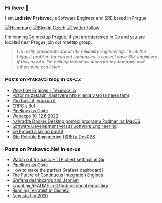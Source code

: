 ### Hi there 👋

I am **Ladislav Prskavec**, a Software Engineer and SRE based in Prague

[![Homepage][web-image]](https://www.prskavec.net/)
[![Blog in Czech][web-image-2]](https://blog.prskavec.net/)
[![Twitter Follow][twitter-image]](https://twitter.com/abtris)

I'm running [Go meetup Prague](https://www.gomeetupprague.cz/), if you are interested in Go and you are located near Prague join our meetup group.

> *I’m really passionate about site reliability engineering. I think the biggest problem for current companies is doesn't have SRE engineers if they need it. I’m helping to find solutions for my company and others who can listen*



### Posts on Prskavčí blog in cs-CZ
- [Workflow Engines - Temporal.io](https://blog.prskavec.net/blog/2023/03/workflow-engines-temporal.io/)
- [Pozor na základní nastavení http klienta v Go (a nejen tam)](https://blog.prskavec.net/blog/2023/01/pozor-na-z%C3%A1kladn%C3%AD-nastaven%C3%AD-http-klienta-v-go-a-nejen-tam/)
- [You build it, you run it](https://blog.prskavec.net/blog/2023/01/you-build-it-you-run-it/)
- [GRPC s Buf](https://blog.prskavec.net/blog/2022/12/grpc-s-buf/)
- [Pipelines as Code](https://blog.prskavec.net/blog/2022/11/pipelines-as-code/)
- [Webexpo 10-12.6.2022](https://blog.prskavec.net/blog/2022/06/webexpo-10-12.6.2022/)
- [Nahraďte Docker Desktop pomocí programu Podman na MacOS](https://blog.prskavec.net/blog/2021/09/nahra%C4%8Fte-docker-desktop-pomoc%C3%AD-programu-podman-na-macos/)
- [Software Development versus Software Engineering](https://blog.prskavec.net/blog/2021/06/software-development-versus-software-engineering/)
- [Go Embed a jak ho použít](https://blog.prskavec.net/blog/2021/04/go-embed-a-jak-ho-pou%C5%BE%C3%ADt/)
- [Site Reliable Engineering (SRE) a DevOPS](https://blog.prskavec.net/blog/2021/02/site-reliable-engineering-sre-a-devops/)



### Posts on Prskavec.Net in en-us
- [Watch out for basic HTTP client settings in Go](https://www.prskavec.net/post/watch_out_for_basic_http_client_settings_in_go/)
- [Pipelines as Code](https://www.prskavec.net/post/pipelines_as_code/)
- [How to make the perfect Grafana dashboard?](https://www.prskavec.net/post/how-to-make-perfect-grafana-dashboard/)
- [The Future of Continuous Integration Engines](https://www.prskavec.net/post/the-future-of-continuous-integration-engines/)
- [Grafana dashboards and Jsonnet](https://www.prskavec.net/post/grafana-jsonnet/)
- [Updating README in Github personal repository](https://www.prskavec.net/post/github-personal-repo/)
- [Running Terratest in CircleCI](https://www.prskavec.net/post/terratest-circleci/)
- [New start in 2020](https://www.prskavec.net/post/getting-started/)



[web-image]: https://img.shields.io/badge/%20-www.prskavec.net-ba7ba9?style=flat-square&logo=safari&logoColor=white
[web-image-2]: https://img.shields.io/badge/%20-blog.prskavec.net-ba7ba9?style=flat-square&logo=safari&logoColor=white
[twitter-image]: https://img.shields.io/twitter/follow/abtris?style=social
